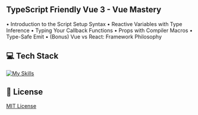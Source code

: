 ## TypeScript Friendly Vue 3 - Vue Mastery
• Introduction to the Script Setup Syntax
• Reactive Variables with Type Inference
• Typing Your Callback Functions
• Props with Compiler Macros
• Type-Safe Emit
• (Bonus) Vue vs React: Framework Philosophy

## 💻 Tech Stack
[![My Skills](https://skillicons.dev/icons?i=javascript,typescript,vue)](https://skillicons.dev)

## 🔐 License
[MIT License](LICENSE) 